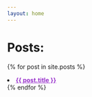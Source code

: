 ```yaml
---
layout: home
---
```


# Posts:

{% for post in site.posts %}
<li><b><a style="color:darkorchid" href="/JaBlog{{ post.url }}">{{ post.title }}</a></b></li>
{% endfor %}

